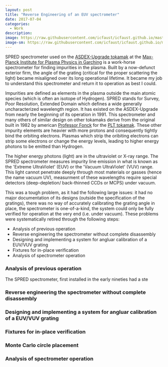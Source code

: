```yaml
---
layout: post
title: "Reverse Engineering of an EUV spectrometer"
date: 2017-07-04
categories:
  - Work
description: 
image: https://raw.githubusercontent.com/icfaust/icfaust.github.io/master/_screenshots/SPRED_13.2.png
image-sm: https://raw.githubusercontent.com/icfaust/icfaust.github.io/master/_screenshots/SPRED_13.2.png
---
```

SPRED spectrometer used on the <a href="http://www.ipp.mpg.de/ippcms/de/pr/forschung/asdex/index">ASDEX-Upgrade tokamak</a> at the <a href="http://www.ipp.mpg.de/">Max-Planck Institute for Plasma Physics in Garching</a> is a work-horse spectrometer for finding impurities in the plasma. Built by a now-defunct exterior firm, the angle of the grating (critical for the proper scattering the light) became misaligned over its long operational lifetime.  It became my job to understand this spectrometer and return it to operation as best I could.

Impurities are defined as elements in the plasma outside the main atomic species (which is often an isotope of Hydrogen). SPRED stands for Survey, Poor Resolution, Extended Domain which defines a wide generally uncharacterized wavelength region.  It has existed on the ASDEX-Upgrade from nearly the beginning of its operation in 1991.  This spectrometer and many others of similar design on other tokamaks derive from the original built in 1982 by american <a href="https://directory.engr.wisc.edu/ep/Faculty/Fonck_Raymond/">Professor Fonck</a> for the <a href="https://en.wikipedia.org/wiki/Princeton_Large_Torus">PLT tokamak</a>.  These other impurity elements are heavier with more protons and consequently tightly bind the orbiting electrons.  Plasmas which strip the oribiting electrons can strip some electrons or change the energy levels, leading to higher energy photons to be emitted than Hydrogen.

The higher energy photons (light) are in the ultraviolet or X-ray range.  The SPRED spectrometer measures impurity line emission in what is known as the 'Extreme UltraViolet' (EUV) or the 'Vacuum UltraViolet' (VUV) range.  This light cannot penetrate deeply through most materials or gasses (hence the name vacuum UV), measurment of these wavelengths require special detectors (deep-depletion/ back-thinned CCDs or MCPS) under vacuum.

This was a tough problem, as it had the following large issues:  it had no major documentation of its designs (outside the specification of the gratings), there was no way of accurately calibrating the grating angle in place, the spectrometer is one-of-a-kind, the system could only be fully verified for operation at the very end (i.e. under vacuum).  These problems were systematically retired through the following steps:

<ul>
  <li>Analysis of previous operation</li>
  <li>Reverse engineering the spectrometer without complete disassembly</li>
  <li>Designing and implementing a system for angluar calibration of a EUV/VUV grating</li>
  <li>Fixtures for in-place verification</li>
  <li>Analysis of spectrometer operation</li>
</ul>

<h3> Analysis of previous operation</h3>

  The SPRED spectrometer, first installed in the early nineties had a ste

<h3>Reverse engineering the spectrometer without complete disassembly</h3>

<h3>Designing and implementing a system for angluar calibration of a EUV/VUV grating</h3>

  <!-- Simplified problem picture -->
  
  <!-- Image of CATIA and final product  -->

  <!--  -->
  
<h3>Fixtures for in-place verification</h3>

  <!-- Picture exterior with fixture -->
  
  <!-- Fully installed picture -->

<h3>Monte Carlo circle placement</h3>

<h3>Analysis of spectrometer operation</h3>

  <!-- Spectra Image (binned) -->

  <!-- Spectra Image (full) -->

  <!-- WHAT IS THE ANGLE? -->